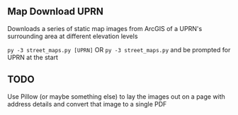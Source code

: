 ## Map Download UPRN

Downloads a series of static map images from ArcGIS of a UPRN's surrounding area at different elevation levels

`py -3 street_maps.py [UPRN]` OR `py -3 street_maps.py` and be prompted for UPRN at the start

## TODO

Use Pillow (or maybe something else) to lay the images out on a page with address details and convert that image to a single PDF